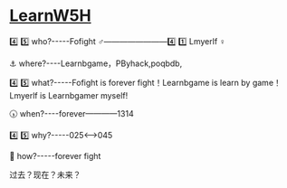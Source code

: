 # [LearnW5H](LearnW5H)

:four: :five: who?-----Fofight :male_sign:————————:four: :one: Lmyerlf :female_sign:

:anchor: where?----Learnbgame，PByhack,poqbdb,

:four: :five: what?-----Fofight is forever fight！Learnbgame is learn by game！Lmyerlf is Learnbgamer myself!

:clock530: when?----forever————1314

:four: :five: why?-----025<——>045

:repeat_one: how?-----forever fight


过去？现在？未来？


